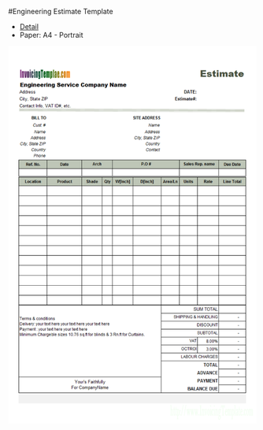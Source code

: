﻿#Engineering Estimate Template
- [Detail](https://www.invoicingtemplate.com/engineering-estimate-template)
- Paper: A4 - Portrait

![Screenshot for Engineering Estimate Template](engineering-estimate-template.png)